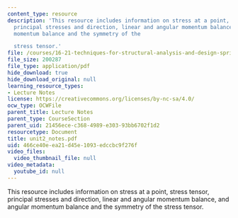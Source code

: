 ```yaml
---
content_type: resource
description: 'This resource includes information on stress at a point, stress tensor,
  principal stresses and direction, linear and angular momentum balance, and angular
  momentum balance and the symmetry of the

  stress tensor.'
file: /courses/16-21-techniques-for-structural-analysis-and-design-spring-2005/466ce40eea21d45e1093edccbc9f276f_unit2_notes.pdf
file_size: 200287
file_type: application/pdf
hide_download: true
hide_download_original: null
learning_resource_types:
- Lecture Notes
license: https://creativecommons.org/licenses/by-nc-sa/4.0/
ocw_type: OCWFile
parent_title: Lecture Notes
parent_type: CourseSection
parent_uid: 21456ece-c368-4989-e303-93bb6702f1d2
resourcetype: Document
title: unit2_notes.pdf
uid: 466ce40e-ea21-d45e-1093-edccbc9f276f
video_files:
  video_thumbnail_file: null
video_metadata:
  youtube_id: null
---
```

This resource includes information on stress at a point, stress tensor, principal stresses and direction, linear and angular momentum balance, and angular momentum balance and the symmetry of the
stress tensor.